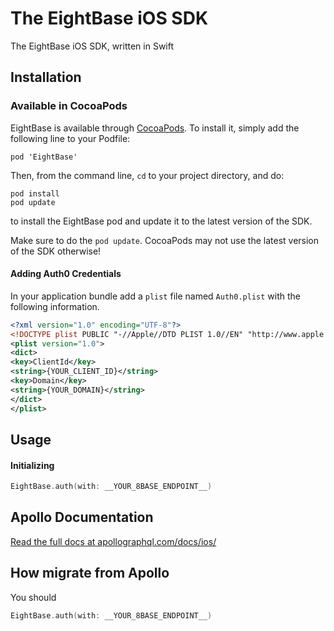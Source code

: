 # The EightBase iOS SDK

The EightBase iOS SDK, written in Swift

## Installation

### Available in CocoaPods

EightBase is available through [CocoaPods](http://cocoapods.org). To install it, simply add the following line to your Podfile:

```objc
pod 'EightBase'
```

Then, from the command line, `cd` to your project directory, and do:

```
pod install
pod update
```

to install the EightBase pod and update it to the latest version of the SDK.

Make sure to do the `pod update`.  CocoaPods may not use the latest version of the SDK otherwise!

#### Adding Auth0 Credentials

In your application bundle add a `plist` file named `Auth0.plist` with the following information.

```xml
<?xml version="1.0" encoding="UTF-8"?>
<!DOCTYPE plist PUBLIC "-//Apple//DTD PLIST 1.0//EN" "http://www.apple.com/DTDs/PropertyList-1.0.dtd">
<plist version="1.0">
<dict>
<key>ClientId</key>
<string>{YOUR_CLIENT_ID}</string>
<key>Domain</key>
<string>{YOUR_DOMAIN}</string>
</dict>
</plist>
```


## Usage

#### Initializing

```swift
EightBase.auth(with: __YOUR_8BASE_ENDPOINT__)
```

## Apollo Documentation

[Read the full docs at apollographql.com/docs/ios/](https://www.apollographql.com/docs/ios/)

## How migrate from Apollo

You should 
```swift
EightBase.auth(with: __YOUR_8BASE_ENDPOINT__)
```
